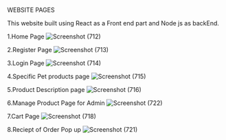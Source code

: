 WEBSITE PAGES

This website built using React as a Front end part and Node js as backEnd.

1.Home Page 
![Screenshot (712)](https://user-images.githubusercontent.com/45851821/112622421-06a67700-8e51-11eb-9465-23229d960104.png)

2.Register Page
![Screenshot (713)](https://user-images.githubusercontent.com/45851821/112623132-f5aa3580-8e51-11eb-8560-48b4ef41bcdd.png)

3.Login Page
![Screenshot (714)](https://user-images.githubusercontent.com/45851821/112622444-0a39fe00-8e51-11eb-9301-41580de1a070.png)

4.Specific Pet products page
![Screenshot (715)](https://user-images.githubusercontent.com/45851821/112622449-0c9c5800-8e51-11eb-909a-b9c56a5bc6e3.png)

5.Product Description page
![Screenshot (716)](https://user-images.githubusercontent.com/45851821/112623203-107caa00-8e52-11eb-9ade-77086ac92ba3.png)

6.Manage Product Page for Admin
![Screenshot (722)](https://user-images.githubusercontent.com/45851821/112623217-15d9f480-8e52-11eb-9069-ef02d43af1d9.png)

7.Cart Page
![Screenshot (718)](https://user-images.githubusercontent.com/45851821/112622475-145bfc80-8e51-11eb-8ce7-65d91bf24c84.png)

8.Reciept of Order Pop up
![Screenshot (721)](https://user-images.githubusercontent.com/45851821/112623254-238f7a00-8e52-11eb-8b32-9ca57a462063.png)
